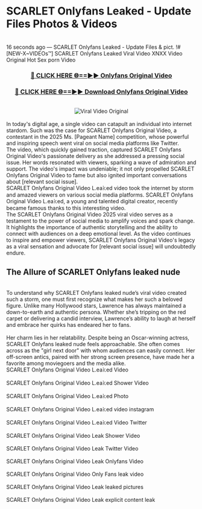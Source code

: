 # SCARLET Onlyfans Leaked - Update Files Photos & Videos 
<br>
16 seconds ago — SCARLET Onlyfans Leaked - Update Files & pict. !#[NEW-X~VIDEOs™] SCARLET Onlyfans Leaked Viral Video XNXX Video Original Hot Sex porn Video
<br>
<div align="center">
<h3><a href="http://freeplayer.one?title=SCARLET&ref=25OR" rel="nofollow">🔴 CLICK HERE 🌐==►► Onlyfans Original Video</a></h3>
<h3><a href="http://freeplayer.one?title=SCARLET&ref=25OR" rel="nofollow">🔴 CLICK HERE 🌐==►► Download Onlyfans Original Video</a></h3>
<br>
<a href="http://freeplayer.one?title=SCARLET&ref=25OR" rel="nofollow" data-target="animated-image.originalLink"><img src="https://i.ibb.co.com/xMMVF88/686577567.gif" alt="Viral Video Original" style="max-width: 100%; display: inline-block;" data-target="animated-image.originalImage"></a>
</div>
<br>
In today's digital age, a single video can catapult an individual into internet stardom. Such was the case for SCARLET Onlyfans Original Video, a contestant in the 2025 Ms. [Pageant Name] competition, whose powerful and inspiring speech went viral on social media platforms like Twitter.
<br>
The video, which quickly gained traction, captured SCARLET Onlyfans Original Video's passionate delivery as she addressed a pressing social issue. Her words resonated with viewers, sparking a wave of admiration and support. The video's impact was undeniable; it not only propelled SCARLET Onlyfans Original Video to fame but also ignited important conversations about [relevant social issue].
<br>
SCARLET Onlyfans Original Video L.ea𝚔ed video took the internet by storm and amazed viewers on various social media platforms. SCARLET Onlyfans Original Video L.ea𝚔ed, a young and talented digital creator, recently became famous thanks to this interesting video.
<br>
The SCARLET Onlyfans Original Video 2025 viral video serves as a testament to the power of social media to amplify voices and spark change. It highlights the importance of authentic storytelling and the ability to connect with audiences on a deep emotional level. As the video continues to inspire and empower viewers, SCARLET Onlyfans Original Video's legacy as a viral sensation and advocate for [relevant social issue] will undoubtedly endure.
<br>
<h2>The Allure of SCARLET Onlyfans leaked nude</h2>
<br>
To understand why SCARLET Onlyfans leaked nude’s viral video created such a storm, one must first recognize what makes her such a beloved figure. Unlike many Hollywood stars, Lawrence has always maintained a down-to-earth and authentic persona. Whether she’s tripping on the red carpet or delivering a candid interview, Lawrence’s ability to laugh at herself and embrace her quirks has endeared her to fans.
<br><br>
Her charm lies in her relatability. Despite being an Oscar-winning actress, SCARLET Onlyfans leaked nude feels approachable. She often comes across as the "girl next door" with whom audiences can easily connect. Her off-screen antics, paired with her strong screen presence, have made her a favorite among moviegoers and the media alike.
<br>
SCARLET Onlyfans Original Video L.ea𝚔ed Video
<br><br>
SCARLET Onlyfans Original Video L.ea𝚔ed Shower Video
<br><br>
SCARLET Onlyfans Original Video L.ea𝚔ed Photo
<br><br>
SCARLET Onlyfans Original Video L.ea𝚔ed video instagram
<br><br>
SCARLET Onlyfans Original Video L.ea𝚔ed Video Twitter
<br><br>
SCARLET Onlyfans Original Video Leak Shower Video
<br><br>
SCARLET Onlyfans Original Video Leak Twitter Video
<br><br>
SCARLET Onlyfans Original Video Leak Onlyfans Video
<br><br>
SCARLET Onlyfans Original Video Only Fans leak video
<br><br>
SCARLET Onlyfans Original Video Leak leaked pictures
<br><br>
SCARLET Onlyfans Original Video Leak explicit content leak